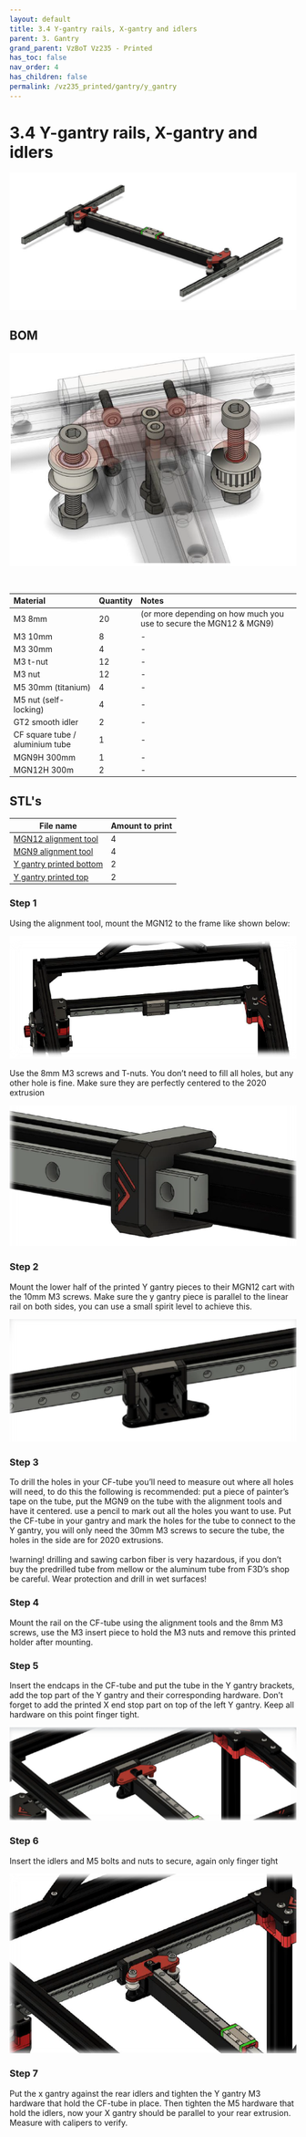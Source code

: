 ```yaml
---
layout: default
title: 3.4 Y-gantry rails, X-gantry and idlers
parent: 3. Gantry
grand_parent: VzBoT Vz235 - Printed 
has_toc: false
nav_order: 4
has_children: false
permalink: /vz235_printed/gantry/y_gantry
---
```


# 3.4 Y-gantry rails, X-gantry and idlers

![Y gantry overview](../../assets/images/manual/vz235_printed/gantry/y_gantry_overview.png)

## BOM

![Y gantry detail](../../assets/images/manual/vz235_printed/gantry/y_gantry_details.png)

<br>

| Material        | Quantity          | Notes |
|:-------------|:------------------|:------|
| M3 8mm | 20 | (or more depending on how much you use to secure the MGN12 & MGN9) |
| M3 10mm | 8 | - |
| M3 30mm | 4 | - |
| M3 t-nut | 12 | - |
| M3 nut | 12 | - |
| M5 30mm (titanium) | 4 | - |
| M5 nut (self-locking) | 4 | - |
| GT2 smooth idler | 2 | - |
| CF square tube / aluminium tube | 1 | - |
| MGN9H 300mm | 1 | - |
| MGN12H 300m | 2 | - |

## STL's

| File name | Amount to print |
|-----------|-----------------|
| <a href="https://github.com/VzBoT3D/VzBoT-Vz235/blob/main/Assemblies%20%26%20STL/Frame/Frame%20brace.stl" target="_blank">MGN12 alignment tool</a> | 4 |
| <a href="https://github.com/VzBoT3D/VzBoT-Vz235/blob/main/Assemblies%20%26%20STL/Frame/Frame%20brace.stl" target="_blank">MGN9 alignment tool</a> | 4 |
| <a href="https://github.com/VzBoT3D/VzBoT-Vz235/blob/main/Assemblies%20%26%20STL/Frame/Frame%20brace.stl" target="_blank">Y gantry printed bottom</a> | 2 |
| <a href="https://github.com/VzBoT3D/VzBoT-Vz235/blob/main/Assemblies%20%26%20STL/Frame/Frame%20brace.stl" target="_blank">Y gantry printed top</a> | 2 |

### Step 1

Using the alignment tool, mount the MGN12 to the frame like shown below:

![Y gantry rail](../../assets/images/manual/vz235_printed/gantry/rail.png)

Use the 8mm M3 screws and T-nuts. You don’t need to fill all holes, but any other hole is fine. Make sure they are perfectly centered to the 2020 extrusion

![Y gantry alignment](../../assets/images/manual/vz235_printed/gantry/alignment.png)

### Step 2
Mount the lower half of the printed Y gantry pieces to their MGN12 cart with the 10mm M3 screws. Make sure the y gantry piece is parallel to the linear rail on both sides, you can use a small spirit level to achieve this.

![Y gantry alignment](../../assets/images/manual/vz235_printed/gantry/gantry_rail_mount.png)

### Step 3
To drill the holes in your CF-tube you’ll need to measure out where all holes will need, to do this the following is recommended: put a piece of painter’s tape on the tube, put the MGN9 on the tube with the alignment tools and have it centered. use a pencil to mark out all the holes you want to use. Put the CF-tube in your gantry and mark the holes for the tube to connect to the Y gantry, you will only need the 30mm M3 screws to secure the tube, the holes in the side are for 2020 extrusions.
<br><br>
!warning! drilling and sawing carbon fiber is very hazardous, if you don’t buy the predrilled tube from mellow or the aluminum tube from F3D’s shop be careful. Wear protection and drill in wet surfaces!

### Step 4
Mount the rail on the CF-tube using the alignment tools and the 8mm M3 screws, use the M3 insert piece to hold the M3 nuts and remove this printed holder after mounting.

### Step 5
Insert the endcaps in the CF-tube and put the tube in the Y gantry brackets, add the top part of the Y gantry and their corresponding hardware. Don’t forget to add the printed X end stop part on top of the left Y gantry. Keep all hardware on this point finger tight.

![Y gantry upper part](../../assets/images/manual/vz235_printed/gantry/gantry_upper.png)

### Step 6
Insert the idlers and M5 bolts and nuts to secure, again only finger tight

![Y gantry idler](../../assets/images/manual/vz235_printed/gantry/gantry_idler.png)


### Step 7
Put the x gantry against the rear idlers and tighten the Y gantry M3 hardware that hold the CF-tube in place. Then tighten the M5 hardware that hold the idlers, now your X gantry should be parallel to your rear extrusion. Measure with calipers to verify.